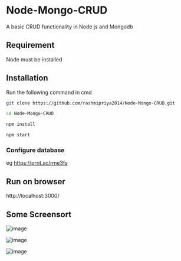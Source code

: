 # Node-Mongo-CRUD

A basic CRUD functionality in Node js and Mongodb

## Requirement

Node must be installed 


## Installation

Run the following command in cmd

```bash
git clone https://github.com/rashmipriya2014/Node-Mongo-CRUD.git

cd Node-Mongo-CRUD

npm install

npm start

```

### Configure database
eg https://prnt.sc/rme3fs 


## Run on browser
http://localhost:3000/

## Some Screensort

![image](https://user-images.githubusercontent.com/36446909/77043065-c82ae080-69e2-11ea-88bc-ba93e89bc42f.png)

![image](https://user-images.githubusercontent.com/36446909/77043263-29eb4a80-69e3-11ea-9f1c-2cc8bcd493cc.png)

![image](https://user-images.githubusercontent.com/36446909/77043378-7040a980-69e3-11ea-8d69-a8ecadbd1272.png)
